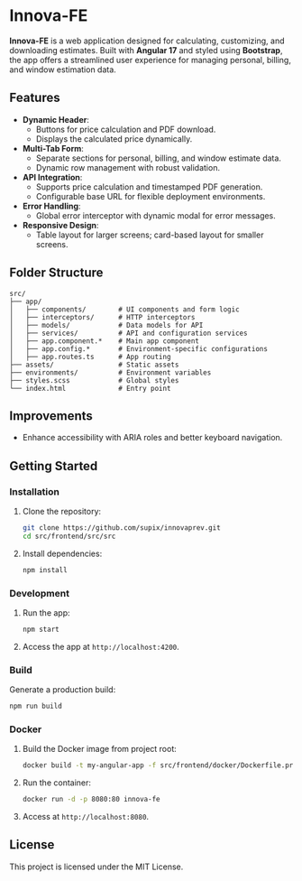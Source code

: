 
# Innova-FE

**Innova-FE** is a web application designed for calculating, customizing, and downloading estimates. Built with **Angular 17** and styled using **Bootstrap**, the app offers a streamlined user experience for managing personal, billing, and window estimation data.

## Features

- **Dynamic Header**:
  - Buttons for price calculation and PDF download.
  - Displays the calculated price dynamically.
- **Multi-Tab Form**:
  - Separate sections for personal, billing, and window estimate data.
  - Dynamic row management with robust validation.
- **API Integration**:
  - Supports price calculation and timestamped PDF generation.
  - Configurable base URL for flexible deployment environments.
- **Error Handling**:
  - Global error interceptor with dynamic modal for error messages.
- **Responsive Design**:
  - Table layout for larger screens; card-based layout for smaller screens.

## Folder Structure

```plaintext
src/
├── app/
│   ├── components/        # UI components and form logic
│   ├── interceptors/      # HTTP interceptors
│   ├── models/            # Data models for API
│   ├── services/          # API and configuration services
│   ├── app.component.*    # Main app component
│   ├── app.config.*       # Environment-specific configurations
│   ├── app.routes.ts      # App routing
├── assets/                # Static assets
├── environments/          # Environment variables
├── styles.scss            # Global styles
└── index.html             # Entry point
```

## Improvements
- Enhance accessibility with ARIA roles and better keyboard navigation.

## Getting Started

### Installation
1. Clone the repository:
   ```bash
   git clone https://github.com/supix/innovaprev.git
   cd src/frontend/src/src
   ```
2. Install dependencies:
   ```bash
   npm install
   ```

### Development
1. Run the app:
   ```bash
   npm start
   ```
2. Access the app at `http://localhost:4200`.

### Build
Generate a production build:
```bash
npm run build
```

### Docker
1. Build the Docker image from project root:
   ```bash
   docker build -t my-angular-app -f src/frontend/docker/Dockerfile.prod .
   ```
2. Run the container:
   ```bash
   docker run -d -p 8080:80 innova-fe
   ```
3. Access at `http://localhost:8080`.

## License
This project is licensed under the MIT License.
